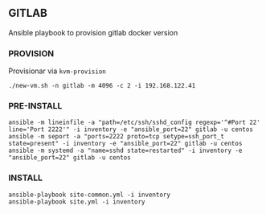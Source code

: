 ## GITLAB

Ansible playbook to provision gitlab docker version

### PROVISION

Provisionar via `kvm-provision`

```
./new-vm.sh -n gitlab -m 4096 -c 2 -i 192.168.122.41
```

### PRE-INSTALL

```
ansible -m lineinfile -a "path=/etc/ssh/sshd_config regexp='^#Port 22' line='Port 2222'" -i inventory -e "ansible_port=22" gitlab -u centos
ansible -m seport -a "ports=2222 proto=tcp setype=ssh_port_t state=present" -i inventory -e "ansible_port=22" gitlab -u centos
ansible -m systemd -a "name=sshd state=restarted" -i inventory -e "ansible_port=22" gitlab -u centos
```

### INSTALL

```
ansible-playbook site-common.yml -i inventory
ansible-playbook site.yml -i inventory
```

